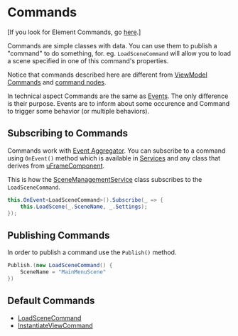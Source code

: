 # Commands

[If you look for Element Commands, go [here](element-commands.md).]

Commands are simple classes with data. You can use them to publish a "command" to do something, for. eg. `LoadSceneCommand` will allow you to load a scene specified in one of this command's properties.

Notice that commands described here are different from [ViewModel Commands](viewmodel-commands.md) and [command nodes](nodes/command-node.md).

In technical aspect Commands are the same as [Events](events.md). The only difference is their purpose. Events are to inform about some occurence and Command to trigger some behavior (or multiple behaviors).

## Subscribing to Commands

Commands work with [Event Aggregator](event-aggregator.md). You can subscribe to a command using `OnEvent()` method which is available in [Services](services.md) and any class that derives from [uFrameComponent](uframe-component.md).

This is how the [SceneManagementService](scenemanagementservice.md) class subscribes to the `LoadSceneCommand`.

```csharp
this.OnEvent<LoadSceneCommand>().Subscribe(_ => {
    this.LoadScene(_.SceneName, _.Settings);
});
```

## Publishing Commands

In order to publish a command use the `Publish()` method.

```csharp
Publish.(new LoadSceneCommand() {
    SceneName = "MainMenuScene"
})
```

## Default Commands

* [LoadSceneCommand](loadscenecommand.md)
* [InstantiateViewCommand](instantiateviewcommand.md)
